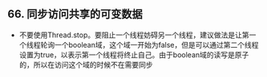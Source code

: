 ## 66. 同步访问共享的可变数据
- 不要使用Thread.stop。要阻止一个线程妨碍另一个线程，建议做法是让第一个线程轮询一个boolean域，这个域一开始为false，但是可以通过第二个线程设置为true，以表示第一个线程将终止自己。由于boolean域的读写是原子的，所以在访问这个域的时候不在需要同步
